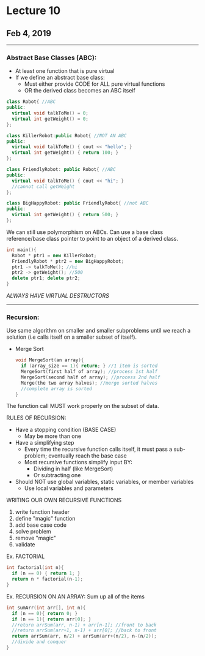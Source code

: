 # Lecture 10
## Feb 4, 2019
---
### Abstract Base Classes (ABC):
- At least one function that is pure virtual
- If we define an abstract base class:
  - Must either provide CODE for ALL pure virtual functions
  - OR the derived class becomes an ABC itself

```c++
class Robot{ //ABC
public:
  virtual void talkToMe() = 0;
  virtual int getWeight() = 0;
};

class KillerRobot:public Robot{ //NOT AN ABC
public:
  virtual void talkToMe() { cout << "hello"; }
  virtual int getWeight() { return 100; }
};

class FriendlyRobot: public Robot{ //ABC
public:
  virtual void talkToMe() { cout << "hi"; }
  //cannot call getWeight
};

class BigHappyRobot: public FriendlyRobot{ //not ABC
public:
  virtual int getWeight() { return 500; }
};
```

We can still use polymorphism on ABCs. Can use a base class reference/base class pointer to point to an object of a derived class.
```c++
int main(){
  Robot * ptr1 = new KillerRobot;
  FriendlyRobot * ptr2 = new BigHappyRobot;
  ptr1 -> talkToMe(); //hi
  ptr2 -> getWeight(); //500
  delete ptr1; delete ptr2;
}
```

*ALWAYS HAVE VIRTUAL DESTRUCTORS*

---
### Recursion:
Use same algorithm on smaller and smaller subproblems until we reach a solution (i.e calls itself on a smaller subset of itself).

- Merge Sort
  ```c++
  void MergeSort(an array){
    if (array_size == 1){ return; } //1 item is sorted
    MergeSort(first half of array); //process 1st half
    MergeSort(second half of array); //process 2nd half
    Merge(the two array halves); //merge sorted halves
    //complete array is sorted
  }
  ```

The function call MUST work properly on the subset of data.

RULES OF RECURSION:
- Have a stopping condition (BASE CASE)
  - May be more than one
- Have a simplifying step
  - Every time the recursive function calls itself, it must pass a sub-problem; eventually reach the base case
  - Most recursive functions simplify input BY:
    - Dividing in half (like MergeSort)
    - Or subtracting one
- Should NOT use global variables, static variables, or member variables
  - Use local variables and parameters

WRITING OUR OWN RECURSIVE FUNCTIONS
1. write function header
2. define "magic" function
3. add base case code
4. solve problem
5. remove "magic"
6. validate

Ex. FACTORIAL
```c++
int factorial(int n){
  if (n == 0) { return 1; }
  return n * factorial(n-1);
}
```

Ex. RECURSION ON AN ARRAY:
Sum up all of the items
```c++
int sumArr(int arr[], int n){
  if (n == 0){ return 0; }
  if (n == 1){ return arr[0]; }
  //return arrSum(arr, n-1) + arr[n-1]; //front to back
  //return arrSum(arr+1, n-1) + arr[0]; //back to front
  return arrSum(arr, n/2) + arrSum(arr+(n/2), n-(n/2));
  //divide and conquer
}
```
